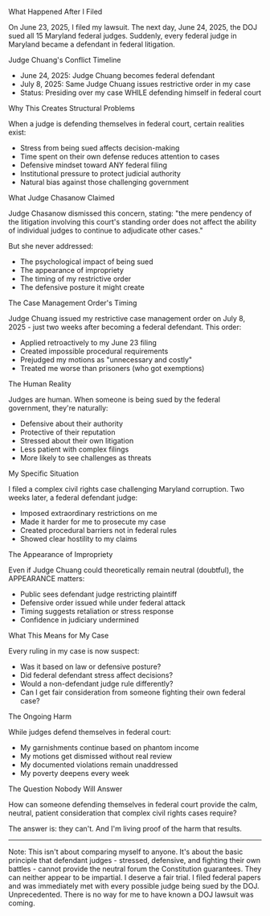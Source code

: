 
  What Happened After I Filed

  On June 23, 2025, I filed my lawsuit. The next day, June 24, 2025, the DOJ sued all 15 Maryland federal judges. Suddenly, every federal judge in Maryland became a
  defendant in federal litigation.

  Judge Chuang's Conflict Timeline

  - June 24, 2025: Judge Chuang becomes federal defendant
  - July 8, 2025: Same Judge Chuang issues restrictive order in my case
  - Status: Presiding over my case WHILE defending himself in federal court

  Why This Creates Structural Problems

  When a judge is defending themselves in federal court, certain realities exist:
  - Stress from being sued affects decision-making
  - Time spent on their own defense reduces attention to cases
  - Defensive mindset toward ANY federal filing
  - Institutional pressure to protect judicial authority
  - Natural bias against those challenging government

  What Judge Chasanow Claimed

  Judge Chasanow dismissed this concern, stating: "the mere pendency of the litigation involving this court's standing order does not affect the ability of individual
   judges to continue to adjudicate other cases."

  But she never addressed:
  - The psychological impact of being sued
  - The appearance of impropriety
  - The timing of my restrictive order
  - The defensive posture it might create

  The Case Management Order's Timing

  Judge Chuang issued my restrictive case management order on July 8, 2025 - just two weeks after becoming a federal defendant. This order:
  - Applied retroactively to my June 23 filing
  - Created impossible procedural requirements
  - Prejudged my motions as "unnecessary and costly"
  - Treated me worse than prisoners (who got exemptions)

  The Human Reality

  Judges are human. When someone is being sued by the federal government, they're naturally:
  - Defensive about their authority
  - Protective of their reputation
  - Stressed about their own litigation
  - Less patient with complex filings
  - More likely to see challenges as threats

  My Specific Situation

  I filed a complex civil rights case challenging Maryland corruption. Two weeks later, a federal defendant judge:
  - Imposed extraordinary restrictions on me
  - Made it harder for me to prosecute my case
  - Created procedural barriers not in federal rules
  - Showed clear hostility to my claims

  The Appearance of Impropriety

  Even if Judge Chuang could theoretically remain neutral (doubtful), the APPEARANCE matters:
  - Public sees defendant judge restricting plaintiff
  - Defensive order issued while under federal attack
  - Timing suggests retaliation or stress response
  - Confidence in judiciary undermined

  What This Means for My Case

  Every ruling in my case is now suspect:
  - Was it based on law or defensive posture?
  - Did federal defendant stress affect decisions?
  - Would a non-defendant judge rule differently?
  - Can I get fair consideration from someone fighting their own federal case?

  The Ongoing Harm

  While judges defend themselves in federal court:
  - My garnishments continue based on phantom income
  - My motions get dismissed without real review
  - My documented violations remain unaddressed
  - My poverty deepens every week

  The Question Nobody Will Answer

  How can someone defending themselves in federal court provide the calm, neutral, patient consideration that complex civil rights cases require?

  The answer is: they can't. And I'm living proof of the harm that results.

  ---
  Note: This isn't about comparing myself to anyone. It's about the basic principle that defendant judges - stressed, defensive, and fighting their own battles - 
  cannot provide the neutral forum the Constitution guarantees. They can neither appear to be impartial. I deserve a fair trial. I filed federal papers and was immediately met with 
  every possible judge being sued by the DOJ. Unprecedented. There is no way for me to have known a DOJ lawsuit was coming.






